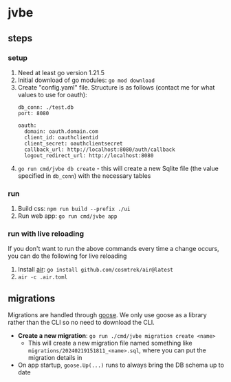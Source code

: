 # jvbe 

## steps

### setup
1. Need at least go version 1.21.5
1. Initial download of go modules: `go mod download`
1. Create "config.yaml" file. Structure is as follows (contact me for what values to use for oauth):
    ```
    db_conn: ./test.db
    port: 8080

    oauth: 
      domain: oauth.domain.com
      client_id: oauthclientid
      client_secret: oauthclientsecret
      callback_url: http://localhost:8080/auth/callback
      logout_redirect_url: http://localhost:8080
    ```
1. `go run cmd/jvbe db create` - this will create a new Sqlite file (the value specified in `db_conn`) with the necessary tables

### run 
1. Build css: `npm run build --prefix ./ui`
1. Run web app: `go run cmd/jvbe app`

### run with live reloading
If you don't want to run the above commands every time a change occurs, you can do the following for live reloading
1. Install [air](https://github.com/cosmtrek/air): `go install github.com/cosmtrek/air@latest`
1. `air -c .air.toml`

## migrations

Migrations are handled through [goose](https://github.com/pressly/goose). We only use goose as a library rather than the CLI so no need to download the CLI.
- **Create a new migration**: `go run ./cmd/jvbe migration create <name>`
    - This will create a new migration file named something like `migrations/20240219151811_<name>.sql`, where you can put the migration details in
- On app startup, `goose.Up(...)` runs to always bring the DB schema up to date
